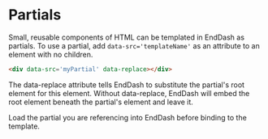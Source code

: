 Partials
========

Small, reusable components of HTML can be templated in EndDash as partials.
To use a partial, add `data-src='templateName'` as an attribute to an element with no children.

```html
<div data-src='myPartial' data-replace></div>
```

The data-replace attribute tells EndDash to substitute the partial's root element for this element.
Without data-replace, EndDash will embed the root element beneath the partial's element and leave it.

Load the partial you are referencing into EndDash before binding to the template.